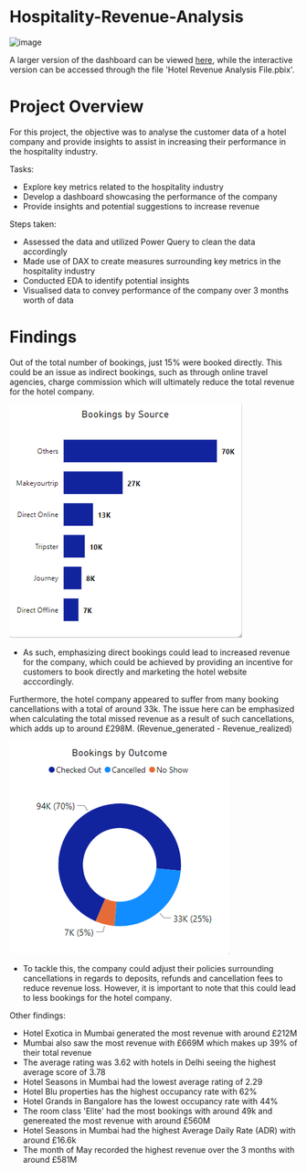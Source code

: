 # Hospitality-Revenue-Analysis
![image](https://github.com/Justin-Data/Hospitality-Revenue-Analysis-PowerBI/assets/137729013/deba6187-cdd8-4642-a715-bc7dc093b10d)


A larger version of the dashboard can be viewed [here](https://github.com/Justin-Data/Hospitality-Revenue-Analysis-PowerBI/blob/main/Hotel%20Dashboard%20Picture.png), while the interactive version can be accessed through the file 'Hotel Revenue Analysis File.pbix'.








# Project Overview
For this project, the objective was to analyse the customer data of a hotel company and provide insights to assist in increasing their performance in the hospitality industry.

Tasks:
- Explore key metrics related to the hospitality industry
- Develop a dashboard showcasing the performance of the company
- Provide insights and potential suggestions to increase revenue

Steps taken:

- Assessed the data and utilized Power Query to clean the data accordingly
- Made use of DAX to create measures surrounding key metrics in the hospitality industry
- Conducted EDA to identify potential insights
- Visualised data to convey performance of the company over 3 months worth of data

# Findings

Out of the total number of bookings, just 15% were booked directly. This could be an issue as indirect bookings, such as through online travel agencies, charge commission which will ultimately reduce the total revenue for the hotel company.

![Bookings](bookings.png)

- As such, emphasizing direct bookings could lead to increased revenue for the company, which could be achieved by providing an incentive for customers to book directly and marketing the hotel website acccordingly.

Furthermore, the hotel company appeared to suffer from many booking cancellations with a total of around 33k. The issue here can be emphasized when calculating the total missed revenue as a result of such cancellations, which adds up to around £298M. (Revenue_generated - Revenue_realized)

![Bookings Outcome](outcome.png)

- To tackle this, the company could adjust their policies surrounding cancellations in regards to deposits, refunds and cancellation fees to reduce revenue loss. However, it is important to note that this could lead to less bookings for the hotel company.


Other findings:

- Hotel Exotica in Mumbai generated the most revenue with around £212M
- Mumbai also saw the most revenue with £669M which makes up 39% of their total revenue
- The average rating was 3.62 with hotels in Delhi seeing the highest average score of 3.78
- Hotel Seasons in Mumbai had the lowest average rating of 2.29
- Hotel Blu properties has the highest occupancy rate with 62%
- Hotel Grands in Bangalore has the lowest occupancy rate with 44%
- The room class 'Elite' had the most bookings with around 49k and genereated the most revenue with around £560M
- Hotel Seasons in Mumbai had the highest Average Daily Rate (ADR) with around £16.6k
- The month of May recorded the highest revenue over the 3 months with around £581M
